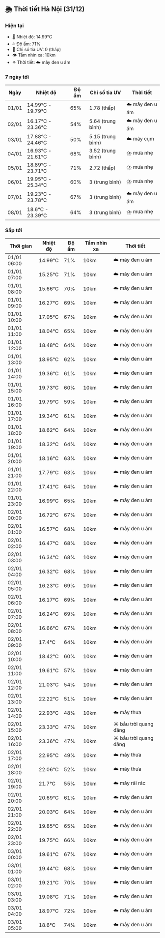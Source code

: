 ## 🌦️ Thời tiết Hà Nội (31/12)

### Hiện tại

- 🌡️ Nhiệt độ: 14.99℃
- 💦 Độ ẩm: 71%
- 🌟 Chỉ số tia UV: 0 (thấp)
- 👁️ Tầm nhìn xa: 10km
- ☂️ Thời tiết: ☁️ mây đen u ám

### 7 ngày tới

| Ngày | Nhiệt độ | Độ ẩm | Chỉ số tia UV | Thời tiết |
| --- | --- | --- | --- | --- |
| 01/01 | 14.99℃ - 19.79℃ | 65% | 1.78 (thấp) | ☁️ mây đen u ám |
| 02/01 | 16.17℃ - 23.36℃ | 54% | 5.64 (trung bình) | ☁️ mây đen u ám |
| 03/01 | 17.88℃ - 24.46℃ | 50% | 5.15 (trung bình) | ☁️ mây cụm |
| 04/01 | 16.93℃ - 21.61℃ | 68% | 3.52 (trung bình) | ⛈️ mưa nhẹ |
| 05/01 | 18.89℃ - 23.71℃ | 71% | 2.72 (thấp) | ⛈️ mưa nhẹ |
| 06/01 | 19.95℃ - 25.34℃ | 60% | 3 (trung bình) | ⛈️ mưa nhẹ |
| 07/01 | 19.23℃ - 23.78℃ | 67% | 3 (trung bình) | ☁️ mây đen u ám |
| 08/01 | 18.6℃ - 23.39℃ | 64% | 3 (trung bình) | ⛈️ mưa nhẹ |

### Sắp tới

| Thời gian | Nhiệt độ | Độ ẩm | Tầm nhìn xa | Thời tiết |
| --- | --- | --- | --- | --- |
| 01/01 06:00 | 14.99℃ | 71% | 10km | ☁️ mây đen u ám |
| 01/01 07:00 | 15.25℃ | 71% | 10km | ☁️ mây đen u ám |
| 01/01 08:00 | 15.66℃ | 70% | 10km | ☁️ mây đen u ám |
| 01/01 09:00 | 16.27℃ | 69% | 10km | ☁️ mây đen u ám |
| 01/01 10:00 | 17.05℃ | 67% | 10km | ☁️ mây đen u ám |
| 01/01 11:00 | 18.04℃ | 65% | 10km | ☁️ mây đen u ám |
| 01/01 12:00 | 18.48℃ | 64% | 10km | ☁️ mây đen u ám |
| 01/01 13:00 | 18.95℃ | 62% | 10km | ☁️ mây đen u ám |
| 01/01 14:00 | 19.36℃ | 61% | 10km | ☁️ mây đen u ám |
| 01/01 15:00 | 19.73℃ | 60% | 10km | ☁️ mây đen u ám |
| 01/01 16:00 | 19.79℃ | 59% | 10km | ☁️ mây đen u ám |
| 01/01 17:00 | 19.34℃ | 61% | 10km | ☁️ mây đen u ám |
| 01/01 18:00 | 18.62℃ | 64% | 10km | ☁️ mây đen u ám |
| 01/01 19:00 | 18.32℃ | 64% | 10km | ☁️ mây đen u ám |
| 01/01 20:00 | 18.16℃ | 63% | 10km | ☁️ mây đen u ám |
| 01/01 21:00 | 17.79℃ | 63% | 10km | ☁️ mây đen u ám |
| 01/01 22:00 | 17.41℃ | 64% | 10km | ☁️ mây đen u ám |
| 01/01 23:00 | 16.99℃ | 65% | 10km | ☁️ mây đen u ám |
| 02/01 00:00 | 16.72℃ | 67% | 10km | ☁️ mây đen u ám |
| 02/01 01:00 | 16.57℃ | 68% | 10km | ☁️ mây đen u ám |
| 02/01 02:00 | 16.47℃ | 68% | 10km | ☁️ mây đen u ám |
| 02/01 03:00 | 16.34℃ | 68% | 10km | ☁️ mây đen u ám |
| 02/01 04:00 | 16.32℃ | 68% | 10km | ☁️ mây đen u ám |
| 02/01 05:00 | 16.23℃ | 69% | 10km | ☁️ mây đen u ám |
| 02/01 06:00 | 16.17℃ | 69% | 10km | ☁️ mây đen u ám |
| 02/01 07:00 | 16.24℃ | 69% | 10km | ☁️ mây đen u ám |
| 02/01 08:00 | 16.66℃ | 67% | 10km | ☁️ mây đen u ám |
| 02/01 09:00 | 17.4℃ | 64% | 10km | ☁️ mây đen u ám |
| 02/01 10:00 | 18.42℃ | 60% | 10km | ☁️ mây đen u ám |
| 02/01 11:00 | 19.61℃ | 57% | 10km | ☁️ mây đen u ám |
| 02/01 12:00 | 21.03℃ | 54% | 10km | ☁️ mây đen u ám |
| 02/01 13:00 | 22.22℃ | 51% | 10km | ☁️ mây đen u ám |
| 02/01 14:00 | 22.93℃ | 48% | 10km | ☁️ mây thưa |
| 02/01 15:00 | 23.33℃ | 47% | 10km | ☀️ bầu trời quang đãng |
| 02/01 16:00 | 23.36℃ | 47% | 10km | ☀️ bầu trời quang đãng |
| 02/01 17:00 | 22.95℃ | 49% | 10km | ☁️ mây thưa |
| 02/01 18:00 | 22.06℃ | 52% | 10km | ☁️ mây thưa |
| 02/01 19:00 | 21.7℃ | 55% | 10km | ☁️ mây rải rác |
| 02/01 20:00 | 20.69℃ | 61% | 10km | ☁️ mây đen u ám |
| 02/01 21:00 | 20.03℃ | 64% | 10km | ☁️ mây đen u ám |
| 02/01 22:00 | 19.85℃ | 65% | 10km | ☁️ mây đen u ám |
| 02/01 23:00 | 19.75℃ | 66% | 10km | ☁️ mây đen u ám |
| 03/01 00:00 | 19.61℃ | 67% | 10km | ☁️ mây đen u ám |
| 03/01 01:00 | 19.44℃ | 68% | 10km | ☁️ mây đen u ám |
| 03/01 02:00 | 19.21℃ | 70% | 10km | ☁️ mây đen u ám |
| 03/01 03:00 | 19.08℃ | 71% | 10km | ☁️ mây đen u ám |
| 03/01 04:00 | 18.97℃ | 72% | 10km | ☁️ mây đen u ám |
| 03/01 05:00 | 18.6℃ | 74% | 10km | ☁️ mây đen u ám |
